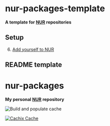 # nur-packages-template

**A template for [NUR](https://github.com/nix-community/NUR) repositories**

## Setup

6. [Add yourself to NUR](https://github.com/nix-community/NUR#how-to-add-your-own-repository)

## README template

# nur-packages

**My personal [NUR](https://github.com/nix-community/NUR) repository**

<!-- Remove this if you don't use github actions -->
![Build and populate cache](https://github.com/ahi6/nurpkgs/workflows/Build%20and%20populate%20cache/badge.svg)

[![Cachix Cache](https://img.shields.io/badge/cachix-ahi6-blue.svg)](https://ahi6.cachix.org)

